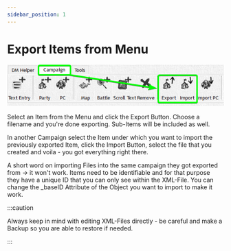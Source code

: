 ```yaml
---
sidebar_position: 1
---
```


# Export Items from Menu

![Export Menu](./img/exportMenu.png)

Select an Item from the Menu and click the Export Button. Choose a filename and you're done exporting.
Sub-Items will be included as well.

In another Campaign select the Item under which you want to import the previously exported Item, click the Import Button, select the file that you created and voila - you got everything right there.

A short word on importing Files into the same campaign they got exported from -> it won't work.
Items need to be identifiable and for that purpose they have a unique ID that you can only see within the XML-File. You can change the _baseID Attribute of the Object you want to import to make it work.

:::caution

Always keep in mind with editing XML-Files directly - be careful and make a Backup so you are able to restore if needed.

:::
